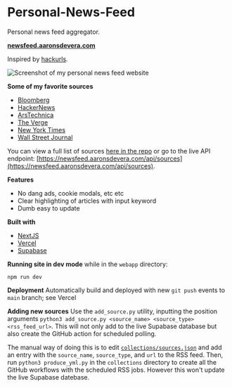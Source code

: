 # Personal-News-Feed
Personal news feed aggregator.

**[newsfeed.aaronsdevera.com](https://newsfeed.aaronsdevera.com)**

Inspired by [hackurls](https://hackurls.com/).

![Screenshot of my personal news feed website](https://newsfeed.aaronsdevera.com/newsfeed-screenshot.png)

**Some of my favorite sources**
- [Bloomberg](https://bloomberg.com)
- [HackerNews](https://news.ycombinator.com)
- [ArsTechnica](https://arstechnica.com)
- [The Verge](https://theverge.com)
- [New York Times](https://nytimes.com)
- [Wall Street Journal](https://wsj.com)

You can view a full list of sources [here in the repo](./collections/sources.json) or go to the live API endpoint: [https://newsfeed.aaronsdevera.com/api/sources](https://newsfeed.aaronsdevera.com/api/sources).

**Features**
- No dang ads, cookie modals, etc etc
- Clear highlighting of articles with input keyword
- Dumb easy to update

**Built with**
- [NextJS](https://nextjs.org/)
- [Vercel](https://vercel.com)
- [Supabase](https://supabase.com/)

**Running site in dev mode**
while in the `webapp` directory:
```
npm run dev
```

**Deployment**
Automatically build and deployed with new `git push` events to `main` branch; see Vercel

**Adding new sources**
Use the `add_source.py` utility, inputting the position arguments `python3 add_source.py <source_name> <source_type> <rss_feed_url>`. This will not only add to the live Supabase database but also create the GitHub action for scheduled polling.

The manual way of doing this is to edit [`collections/sources.json`](./collections/sources.json) and add an entry with the `source_name`, `source_type`, and `url` to the RSS feed. Then, run `python3 produce_yml.py` in the `collections` directory to create all the GitHub workflows with the scheduled RSS jobs. However this won't update the live Supabase datebase.